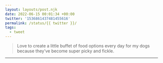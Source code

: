 ```yaml
---
layout: layouts/post.njk
date: 2022-06-15 00:01:34 +00:00
twitter: '1536861437481455616'
permalink: /status/{{ twitter }}/
tags: 
  - tweet
---
```


> Love to create a little buffet of food options every day for my dogs because they’ve become super picky and fickle.

---
